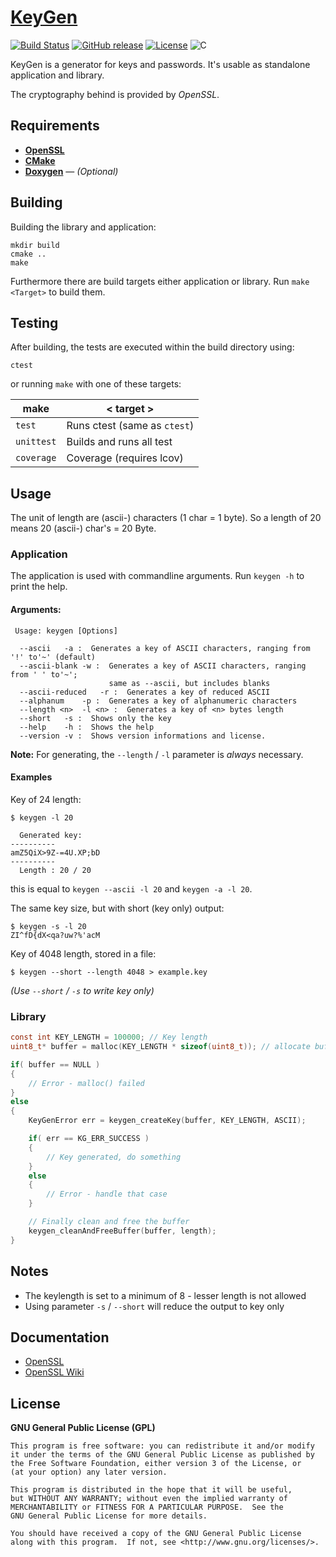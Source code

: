 # [KeyGen](https://github.com/offa/keygen)

[![Build Status](https://travis-ci.org/offa/keygen.svg?branch=master)](https://travis-ci.org/offa/keygen)
[![GitHub release](https://img.shields.io/github/release/offa/keygen.svg)](https://github.com/offa/keygen/releases)
[![License](https://img.shields.io/badge/license-GPLv3-yellow.svg)](LICENSE)
![C](https://img.shields.io/badge/c-11-green.svg)

KeyGen is a generator for keys and passwords. It's usable as standalone application and library.

The cryptography behind is provided by *OpenSSL*.

## Requirements

 - [**OpenSSL**](https://www.openssl.org/)
 - [**CMake**](http://www.cmake.org/)
 - [**Doxygen**](http://doxygen.nl/) — *(Optional)*

## Building

Building the library and application:

    mkdir build
    cmake ..
    make

Furthermore there are build targets either application or library. Run `make <Target>` to build them.

## Testing

After building, the tests are executed within the build directory using:

    ctest

or running `make` with one of these targets:

make        | < target >
----------- | -------------------------------
`test`      | Runs ctest (same as `ctest`)
`unittest`  | Builds and  runs all test
`coverage`  | Coverage (requires lcov)

## Usage

The unit of length are (ascii-) characters (1 char = 1 byte). So a length of 20 means 20 (ascii-) char's = 20 Byte.

### Application

The application is used with commandline arguments. Run `keygen -h` to print the help.

#### Arguments:

```
 Usage: keygen [Options]

  --ascii	-a :  Generates a key of ASCII characters, ranging from '!' to'~' (default)
  --ascii-blank	-w :  Generates a key of ASCII characters, ranging from ' ' to'~';
                      same as --ascii, but includes blanks
  --ascii-reduced	-r :  Generates a key of reduced ASCII
  --alphanum	-p :  Generates a key of alphanumeric characters
  --length <n>	-l <n> :  Generates a key of <n> bytes length
  --short	-s :  Shows only the key
  --help	-h :  Shows the help
  --version	-v :  Shows version informations and license.
```

**Note:** For generating, the `--length` / `-l` parameter is *always* necessary.
 
#### Examples

Key of 24 length:

    $ keygen -l 20

      Generated key:
    ----------
    amZ5QiX>9Z-=4U.XP;bD
    ----------
      Length : 20 / 20

this is equal to `keygen --ascii -l 20` and `keygen -a -l 20`.

The same key size, but with short (key only) output:

    $ keygen -s -l 20
    ZI^fD{dX<qa?uw?%'acM


Key of 4048 length, stored in a file:

    $ keygen --short --length 4048 > example.key

*(Use `--short` / `-s` to write key only)*


### Library

```c
const int KEY_LENGTH = 100000; // Key length
uint8_t* buffer = malloc(KEY_LENGTH * sizeof(uint8_t)); // allocate buffer

if( buffer == NULL )
{
    // Error - malloc() failed
}
else
{
    KeyGenError err = keygen_createKey(buffer, KEY_LENGTH, ASCII);

    if( err == KG_ERR_SUCCESS )
    {
        // Key generated, do something
    }
    else
    {
        // Error - handle that case
    }

    // Finally clean and free the buffer
    keygen_cleanAndFreeBuffer(buffer, length);
}
```

## Notes

 - The keylength is set to a minimum of 8 - lesser length is not allowed
 - Using parameter `-s` / `--short` will reduce the output to key only

## Documentation

 - [OpenSSL](https://www.openssl.org/)
 - [OpenSSL Wiki](http://wiki.openssl.org/index.php/Main_Page)

## License

**GNU General Public License (GPL)**

    This program is free software: you can redistribute it and/or modify
    it under the terms of the GNU General Public License as published by
    the Free Software Foundation, either version 3 of the License, or
    (at your option) any later version.

    This program is distributed in the hope that it will be useful,
    but WITHOUT ANY WARRANTY; without even the implied warranty of
    MERCHANTABILITY or FITNESS FOR A PARTICULAR PURPOSE.  See the
    GNU General Public License for more details.

    You should have received a copy of the GNU General Public License
    along with this program.  If not, see <http://www.gnu.org/licenses/>.

